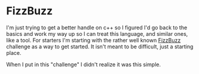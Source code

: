 # FizzBuzz

I'm just trying to get a better handle on c++ so I figured I'd go back to the basics and work my way up so I can treat this language, and similar ones, like a tool. For starters I'm starting with the rather well known [FizzBuzz](http://wiki.c2.com/?FizzBuzzTest) challenge as a way to get started. It isn't meant to be difficult, just a starting place.

When I put in this "challenge" I didn't realize it was this simple. 
